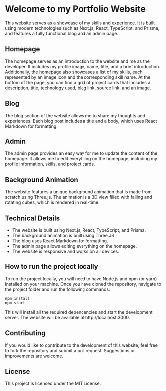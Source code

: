 # Welcome to my Portfolio Website

This website serves as a showcase of my skills and experience. It is built using modern technologies such as Next.js, React, TypeScript, and Prisma, and features a fully functional blog and an admin page.

## Homepage
The homepage serves as an introduction to the website and me as the developer. It includes my profile image, name, title, and a brief introduction. Additionally, the homepage also showcases a list of my skills, each represented by an image icon and the corresponding skill name. At the bottom of the page, you can find a grid of project cards that includes a description, title, technology used, blog link, source link, and an image.

## Blog
The blog section of the website allows me to share my thoughts and experiences. Each blog post includes a title and a body, which uses React Markdown for formatting.

## Admin
The admin page provides an easy way for me to update the content of the homepage. It allows me to edit everything on the homepage, including my profile information, skills, and project cards.

## Background Animation
The website features a unique background animation that is made from scratch using Three.js. The animation is a 3D view filled with falling and rotating cubes, which is rendered in real-time.

## Technical Details
- The website is built using Next.js, React, TypeScript, and Prisma.
- The background animation is built using Three.JS
- The blog uses React Markdown for formatting.
- The admin page allows editing everything on the homepage.
- The website is responsive and works on all devices.

## How to run the project locally
To run the project locally, you will need to have Node.js and npm (or yarn) installed on your machine. Once you have cloned the repository, navigate to the project folder and run the following commands:

```
npm install
npm start
```

This will install all the required dependencies and start the development server. The website will be available at http://localhost:3000.

## Contributing
If you would like to contribute to the development of this website, feel free to fork the repository and submit a pull request. Suggestions or improvements are welcome.

## License
This project is licensed under the MIT License.